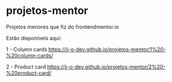 # projetos-mentor
 Projetos menores que fiz do frontendmentor.io
 
Estão disponíveis aqui:

1 - Column cards https://jj-o-dev.github.io/projetos-mentor/1%20-%20column-cards/

2 - Product card https://jj-o-dev.github.io/projetos-mentor/2%20-%20product-card/
